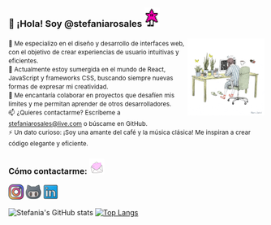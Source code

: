 
## <span style="font-size:18px">👋 ¡Hola! Soy @stefaniarosales</span> <img src="https://github.com/stefaniarosales/stefaniarosales/blob/main/assets/starw.gif" width="30px">
<img align='right'  padding-top="2000px" width="30%" src="https://github.com/stefaniarosales/stefaniarosales/blob/main/assets/working.gif" alt="Working gif">

<span style="font-size:12px">👀 Me especializo en el diseño y desarrollo de interfaces web, con el objetivo de crear experiencias de usuario intuitivas y eficientes.  
🌱 Actualmente estoy sumergida en el mundo de React, JavaScript y frameworks CSS, buscando siempre nuevas formas de expresar mi creatividad.  
💞️ Me encantaría colaborar en proyectos que desafíen mis límites y me permitan aprender de otros desarrolladores.  
📫 ¿Quieres contactarme? Escríbeme a [stefaniarosales@live.com](mailto:stefaniarosales@live.com) o búscame en GitHub.  
⚡ Un dato curioso: ¡Soy una amante del café y la música clásica! Me inspiran a crear código elegante y eficiente.</span>

### <span style="font-size:16px">Cómo contactarme:</span> <img src="https://github.com/stefaniarosales/stefaniarosales/blob/main/assets/message.gif" width="30px">

[<img width="30px" src="https://github.com/stefaniarosales/stefaniarosales/blob/main/assets/instagram.png" alt="Instagram logo">](https://www.instagram.com/stefisua/)  [<img width="30px" src="https://github.com/stefaniarosales/stefaniarosales/blob/main/assets/github.png" alt="GitHub logo">](https://github.com/stefaniarosales) [<img width="30px" src="https://github.com/stefaniarosales/stefaniarosales/blob/main/assets/likedin.png" alt="LinkedIn logo">](https://www.linkedin.com/in/stefaniarosales/)

![Stefania's GitHub stats](https://github-readme-stats.vercel.app/api?username=stefaniarosales&show_icons=true) [![Top Langs](https://github-readme-stats.vercel.app/api/top-langs/?username=stefaniarosales&layout=compact)](https://github.com/stefaniarosales/github-readme-stats)




